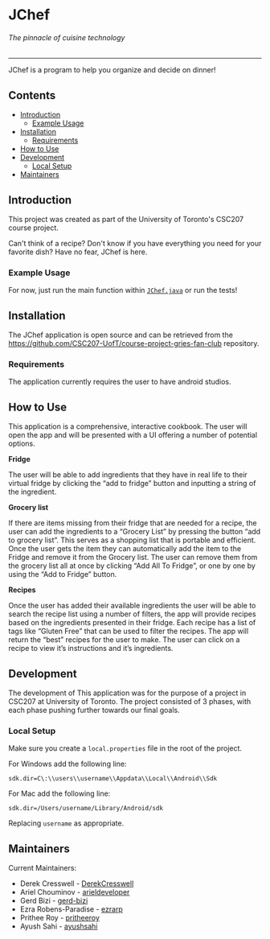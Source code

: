# JChef
###### The pinnacle of cuisine technology

---

JChef is a program to help you organize and decide on dinner!

## Contents

* [Introduction](#introduction)
  * [Example Usage](#example-usage)
* [Installation](#installation)
  * [Requirements](#requirements)
* [How to Use](#how-to-use) 
* [Development](#development)
  * [Local Setup](#local-setup)
* [Maintainers](#maintainers)

## Introduction

This project was created as part of the University of Toronto's CSC207 course project.

Can't think of a recipe?
Don't know if you have everything you need for your favorite dish?
Have no fear, JChef is here.

### Example Usage

For now, just run the main function within [`JChef.java`](app/src/main/java/JChef.java) or run the tests!

## Installation
The JChef application is open source and can be retrieved from the https://github.com/CSC207-UofT/course-project-gries-fan-club
repository.
### Requirements
The application currently requires the user to have android studios.

## How to Use
This application is a comprehensive, interactive cookbook. The user will open the app and will be presented with a UI offering a number of potential options.

**Fridge**

The user will be able to add ingredients that they have in real life to their virtual fridge by clicking the “add to fridge” button and inputting a string of the ingredient.

**Grocery list**

If there are items missing from their fridge that are needed for a recipe, the  user can add the ingredients to a “Grocery List” by pressing the button “add to grocery list”. This serves as a shopping list that is portable and efficient. Once the user gets the item they can automatically add the item to the Fridge and remove it from the Grocery list. The user can remove them from the grocery list all at once by clicking “Add All To Fridge”,  or one by one by using the “Add to Fridge” button.

**Recipes**

Once the user has added their available ingredients the user will be able to search the recipe list using a number of filters, the app will provide recipes based on the ingredients presented in their fridge.
Each recipe has a list of tags like “Gluten Free” that can be used to filter the recipes. The app will return the “best” recipes for the user to make. The user can click on a recipe to view it’s instructions and it’s ingredients.


## Development

The development of This application was for the purpose of a project in CSC207 at University of Toronto.
The project consisted of 3 phases, with each phase pushing further towards our final goals.

### Local Setup

Make sure you create a `local.properties` file in the root of the project. 

For Windows add the following line:
```
sdk.dir=C\:\\users\\username\\Appdata\\Local\\Android\\Sdk
```

For Mac add the following line: 
```
sdk.dir=/Users/username/Library/Android/sdk
```

Replacing `username` as appropriate.

## Maintainers

Current Maintainers:

* Derek Cresswell - [DerekCresswell](https://github.com/DerekCresswell)
* Ariel Chouminov - [arieldeveloper](https://github.com/arieldeveloper)
* Gerd Bizi - [gerd-bizi](https://github.com/gerd-bizi)
* Ezra Robens-Paradise - [ezrarp](https://github.com/ezrarp)
* Prithee Roy - [pritheeroy](https://github.com/pritheeroy)
* Ayush Sahi - [ayushsahi](https://github.com/ayushsahi)
